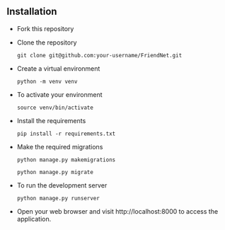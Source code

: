 ## Installation

+ Fork this repository

+ Clone the repository
  ```
  git clone git@github.com:your-username/FriendNet.git

  ```

+ Create a virtual environment
  ```
  python -m venv venv
  ```

+ To activate your environment
  ```
  source venv/bin/activate
  ```
  
+ Install the requirements
  ```
  pip install -r requirements.txt
  ```
  
+ Make the required migrations
  ```
  python manage.py makemigrations
  ```
  ```
  python manage.py migrate
  ```

+ To run the development server
  ```
  python manage.py runserver
  ```

+ Open your web browser and visit http://localhost:8000 to access the application.